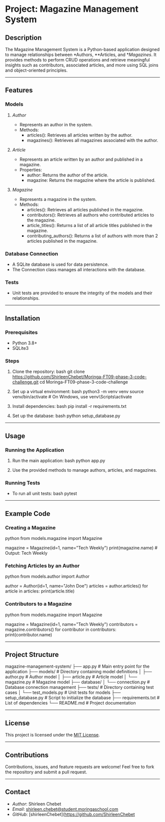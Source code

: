 # Project: Magazine Management System

## Description
The Magazine Management System is a Python-based application designed to manage relationships between *Authors, **Articles, and **Magazines*. It provides methods to perform CRUD operations and retrieve meaningful insights such as contributors, associated articles, and more using SQL joins and object-oriented principles.

---

## Features

### Models

1. *Author*
   - Represents an author in the system.
   - Methods:
     - articles(): Retrieves all articles written by the author.
     - magazines(): Retrieves all magazines associated with the author.

2. *Article*
   - Represents an article written by an author and published in a magazine.
   - Properties:
     - author: Returns the author of the article.
     - magazine: Returns the magazine where the article is published.

3. *Magazine*
   - Represents a magazine in the system.
   - Methods:
     - articles(): Retrieves all articles published in the magazine.
     - contributors(): Retrieves all authors who contributed articles to the magazine.
     - article_titles(): Returns a list of all article titles published in the magazine.
     - contributing_authors(): Returns a list of authors with more than 2 articles published in the magazine.

### Database Connection
- A SQLite database is used for data persistence.
- The Connection class manages all interactions with the database.

### Tests
- Unit tests are provided to ensure the integrity of the models and their relationships.

---

## Installation

### Prerequisites
- Python 3.8+
- SQLite3

### Steps
1. Clone the repository:
   bash
   git clone https://github.com/ShirleenChebet/Moringa-FT09-phase-3-code-challenge.git
   cd Moringa-FT09-phase-3-code-challenge
   

2. Set up a virtual environment:
   bash
   python3 -m venv venv
   source venv/bin/activate  # On Windows, use venv\Scripts\activate
   

3. Install dependencies:
   bash
   pip install -r requirements.txt
   

4. Set up the database:
   bash
   python setup_database.py
   

---

## Usage

### Running the Application
1. Run the main application:
   bash
   python app.py
   

2. Use the provided methods to manage authors, articles, and magazines.

### Running Tests
- To run all unit tests:
  bash
  pytest
  

---

## Example Code

### Creating a Magazine
python
from models.magazine import Magazine

magazine = Magazine(id=1, name="Tech Weekly")
print(magazine.name)  # Output: Tech Weekly


### Fetching Articles by an Author
python
from models.author import Author

author = Author(id=1, name="John Doe")
articles = author.articles()
for article in articles:
    print(article.title)


### Contributors to a Magazine
python
from models.magazine import Magazine

magazine = Magazine(id=1, name="Tech Weekly")
contributors = magazine.contributors()
for contributor in contributors:
    print(contributor.name)


---

## Project Structure

magazine-management-system/
├── app.py                 # Main entry point for the application
├── models/                # Directory containing model definitions
│   ├── author.py          # Author model
│   ├── article.py         # Article model
│   └── magazine.py        # Magazine model
├── database/
│   └── connection.py      # Database connection management
├── tests/                 # Directory containing test cases
│   └── test_models.py     # Unit tests for models
├── setup_database.py      # Script to initialize the database
├── requirements.txt       # List of dependencies
└── README.md              # Project documentation


---

## License

This project is licensed under the [MIT License](LICENSE).

---

## Contributions
Contributions, issues, and feature requests are welcome! Feel free to fork the repository and submit a pull request.

---

## Contact
- *Author*: Shirleen Chebet
- *Email*: shirleen.chebet@student.moringaschool.com
- *GitHub*: [shirleenChebet](https://github.com/ShirleenChebet
